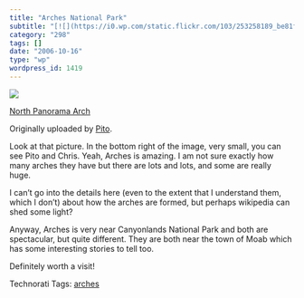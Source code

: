 ```yaml
---
title: "Arches National Park"
subtitle: "[![](https://i0.wp.com/static.flickr.com/103/253258189_be81f2e2a8_m.jpg?w=584)](http://www.flickr.co..."
category: "298"
tags: []
date: "2006-10-16"
type: "wp"
wordpress_id: 1419
---
```

[![](https://i0.wp.com/static.flickr.com/103/253258189_be81f2e2a8_m.jpg?w=584)](http://www.flickr.com/photos/98431073@N00/253258189/)
 
 [North Panorama Arch](http://www.flickr.com/photos/98431073@N00/253258189/)

 Originally uploaded by [Pito](http://www.flickr.com/people/98431073@N00/).
 
Look at that picture. In the bottom right of the image, very small, you can see Pito and Chris. Yeah, Arches is amazing. I am not sure exactly how many arches they have but there are lots and lots, and some are really huge.

I can’t go into the details here (even to the extent that I understand them, which I don’t) about how the arches are formed, but perhaps wikipedia can shed some light?

Anyway, Arches is very near Canyonlands National Park and both are spectacular, but quite different. They are both near the town of Moab which has some interesting stories to tell too. 

Definitely worth a visit!

Technorati Tags: [arches](http://www.technorati.com/tag/arches)